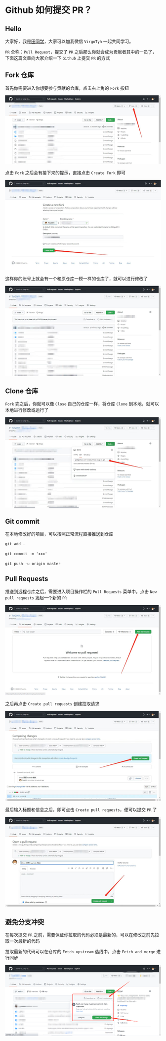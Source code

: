 # Github 如何提交 PR？

## Hello

大家好，我是[田同学](https://github.com/Tyh2001)，大家可以加我微信 `VirgoTyh` 一起共同学习。

`PR` 全称：`Pull Request`，提交了 `PR` 之后那么你就会成为贡献者其中的一员了，下面这篇文章向大家介绍一下 `Github` 上提交 `PR` 的方式

## Fork 仓库

首先你需要进入你想要参与贡献的仓库，点击右上角的 `Fork` 按钮

![](../images/23.jpg)

点击 `Fork` 之后会有接下来的提示，直接点击 `Create Fork` 即可

![](../images/24.jpg)

这样你的账号上就会有一个和原仓库一模一样的仓库了，就可以进行修改了

![](../images/25.jpg)

## Clone 仓库

`Fork` 完之后，你就可以像 `Close` 自己的仓库一样，将仓库 `Clone` 到本地，就可以本地进行修改或运行了

![](../images/26.jpg)

## Git commit

在本地修改好的项目，可以按照正常流程直接推送到仓库

```shell
git add .

git commit -m 'xxx'

git push -u origin master
```

## Pull Requests

推送到远程仓库之后，需要进入项目操作栏的 `Pull Requests` 菜单中，点击 `New pull requests` 发起一个新的 `PR`

![](../images/27.jpg)

之后再点击 `Create pull requests` 创建拉取请求

![](../images/28.jpg)

最后输入标题和信息之后，即可点击 `Create pull requests`，便可以提交 `PR` 了

![](../images/29.jpg)

## 避免分支冲突

在每次提交 `PR` 之前，需要保证你拉取的代码必须是最新的，可以在修改之前先拉取一次最新的代码

拉取最新的代码可以在仓库的 `Fetch upstream` 选线中，点击 `Fetch and merge` 进行同步

![](../images/30.jpg)
